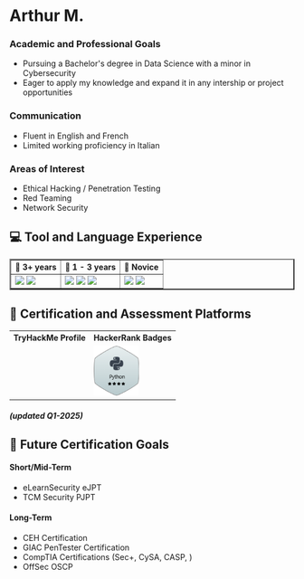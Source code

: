 <link href="style.css" rel="stylesheet"/>

<link rel="stylesheet" type='text/css' href="https://cdn.jsdelivr.net/gh/devicons/devicon@latest/devicon.min.css" />

# Arthur M.
### Academic and Professional Goals
- Pursuing a Bachelor's degree in Data Science with a minor in Cybersecurity
- Eager to apply my knowledge and expand it in any intership or project opportunities

### Communication
- Fluent in English and French
- Limited working proficiency in Italian

### Areas of Interest
- Ethical Hacking / Penetration Testing
- Red Teaming
- Network Security

## 💻 Tool and Language Experience
<table border="2" width = "200px">
    <tr>
        <th scope="col"> 📘 3+ years </th>
        <th scope="col"> 📗 1 - 3 years </th>
        <th scope="col"> 📒 Novice </th>
    </tr>
    
<td>
<img 
    src="https://cdn3.iconfinder.com/data/icons/logos-and-brands-adobe/512/267_Python-256.png" 
    width = 80 
/>
<img 
    src="https://cdn.jsdelivr.net/gh/devicons/devicon@latest/icons/vscode/vscode-original.svg" 
    width=80
/>
</td>

<td>
<img 
    src="https://cdn.jsdelivr.net/gh/devicons/devicon@latest/icons/java/java-original-wordmark.svg"
    width=100
/>
<img 
    src="https://cdn.jsdelivr.net/gh/devicons/devicon@latest/icons/html5/html5-original.svg"
    width=80
/>
<img 
    src="https://bashlogo.com/img/symbol/svg/full_colored_light.svg"
    width=90
/>

</td>

<td>
<img 
    src="https://upload.wikimedia.org/wikipedia/commons/thumb/0/00/Unofficial_SSH_Logo.svg/1024px-Unofficial_SSH_Logo.svg.png?20220225235622"
    width=80
/>
<img 
    src="https://cdn.jsdelivr.net/gh/devicons/devicon@latest/icons/powershell/powershell-original.svg"
    width=80
/>
</td>


</table>


## 🏅 Certification and Assessment Platforms
<table>
    <tr>
        <th>TryHackMe Profile</th>
        <th>HackerRank Badges</th>
    </tr>
    <td>
        <!-- <a href="https://tryhackme.com/p/ArMaHat314">
            <img 
                src="https://tryhackme-badges.s3.amazonaws.com/ArMaHat314.png" 
                alt="Your Image Badge" 
                width=400/>
        <a/> -->
    </td>
    <td>
        <a href="https://www.hackerrank.com/profile/arthur_malcoura1">
            <img
                src="HackerRank Badges/Python4S.png"
                alt="Your Image Badge" 
                width=80px/>
        <a/>
    </td>

</table>

##### (updated Q1-2025)


## 📜 Future Certification Goals
#### Short/Mid-Term
- eLearnSecurity eJPT
- TCM Security PJPT

#### Long-Term
- CEH Certification
- GIAC PenTester Certification
- CompTIA Certifications (Sec+, CySA, CASP, )
- OffSec OSCP
